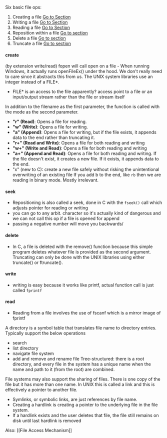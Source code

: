 Six basic file ops:
1. Creating a file [Go to Section](#create)
2. Writing a file [Go to Section](#write)
3. Reading a file [Go to Section](#read)
4. Reposition within a file [Go to section](#seek)
5. Delete a file  [Go to section](#delete)
6. Truncate a file  [Go to section](#delete)
#### create
(by extension write/read)
fopen will call open on a file - When running Windows, it actually runs openFileEx() under the hood. We don't really need to care since it abstracts this from us. The UNIX system libraries use an integer instead of a FILE*.
- FILE* is an access to the file apparently? access point to a file or an input/output stream rather than the file or stream itself

In addition to the filename as the first parameter, the function is called with the mode as the second parameter.
- **"r" (Read)**: Opens a file for reading.
- **"w" (Write)**: Opens a file for writing.
- **"a" (Append)**: Opens a file for writing, but if the file exists, it appends data to the end rather than truncating it.
- **"r+" (Read and Write)**: Opens a file for both reading and writing
- **"w+" (Write and Read)**: Opens a file for both reading and writing
- **"a+" (Append and Read)**: Opens a file for both reading and writing. If the file doesn't exist, it creates a new file. If it exists, it appends data to the end.
- "x" (new to C): create a new file safely without risking the unintentional overwriting of an existing file
If you add b to the end, like `rb` then we are reading in binary mode. Mostly irrelevant.
#### seek
- Repositioning is also called a seek, done in C with the `fseek()` call which adjusts pointer for reading or writing
- you can go to any arbit. character so it's actually kind of dangerous and we can not call this op if a file is opened for append
- passing a negative number will move you backwards/
#### delete
- In C, a file is deleted with the remove() function because this simple program deletes whatever file is provided as the second argument.
Truncating can only be done with the UNIX libraries using either truncate() or ftruncate().
#### write
- writing is easy because it works like printf, actual function call is just called `fprintf` 
#### read
- Reading from a file involves the use of fscanf which is a mirror image of fprintf

A directory is a symbol table that translates file name to directory entries. Typically support the below operations
- search
- list directory
- navigate file system
- add and remove and rename file
Tree-structured: there is a root directory, and every file in the system has a unique name when the name and path to it (from the root) are combined.

File systems may also support the sharing of files. There is one copy of the file but it has more than one name. In UNIX this is called a link and this is effectively a pointer to another file.
- Symlinks, or symbolic links, are just references by file name.
- Creating a hardlink is creating a pointer to the underlying file in the file system.
- If a hardlink exists and the user deletes that file, the file still remains on disk until last hardlink is removed

Also: [[File Access Mechanism]]